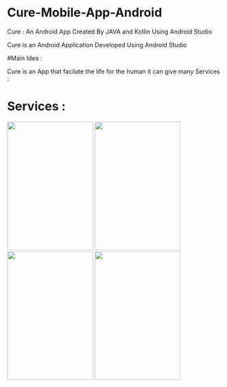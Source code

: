 # Cure-Mobile-App-Android
Cure : An Android App Created By JAVA and Kotlin Using Android Studio 

Cure is an Android Application Developed Using Android Studio 

#Main Idea : 

Cure is an App that facilate the life for the human it can give many Services : 

# Services :  

<img src="https://user-images.githubusercontent.com/110169371/209484738-9949a01b-1bfd-46dc-bd98-9c1df049d9f1.jpg" width="200" height="300"/>

<img src="https://user-images.githubusercontent.com/110169371/209484741-ea212351-4f35-4c46-a70d-79bc7b6b1f35.jpg" width="200" height="300"/>

<img src="https://user-images.githubusercontent.com/110169371/209484747-e329913c-1a2f-46f6-be13-49af063aa331.jpg" width="200" height="300"/>

<img src="https://user-images.githubusercontent.com/110169371/209484760-40d12efb-5041-4acb-ac6a-ad61d2fbf2b8.jpg" width="200" height="300"/>

